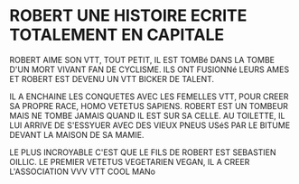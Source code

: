# ROBERT UNE HISTOIRE ECRITE TOTALEMENT EN CAPITALE

ROBERT AIME SON VTT, TOUT PETIT, IL EST TOMBé DANS LA TOMBE D'UN MORT VIVANT FAN DE CYCLISME.
ILS ONT FUSIONNé LEURS AMES ET ROBERT EST DEVENU UN VTT BICKER DE TALENT.

IL A ENCHAINE LES CONQUETES AVEC LES FEMELLES VTT, POUR CREER SA PROPRE RACE, HOMO VETETUS SAPIENS.
ROBERT EST UN TOMBEUR MAIS NE TOMBE JAMAIS QUAND IL EST SUR SA CELLE.
AU TOILETTE, IL LUI ARRIVE DE S'ESSYUER AVEC DES VIEUX PNEUS USéS PAR LE BITUME DEVANT LA MAISON DE SA MAMIE.

LE PLUS INCROYABLE C'EST QUE LE FILS DE ROBERT EST SEBASTIEN OILLIC.
LE PREMIER VETETUS VEGETARIEN VEGAN, IL A CREER L'ASSOCIATION VVV VTT COOL MANo

